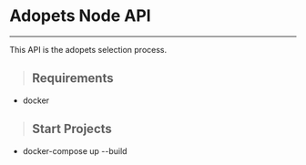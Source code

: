 # **Adopets Node API**

---

This API is the adopets selection process.

> ## Requirements

* docker

> ## Start Projects

* docker-compose up --build